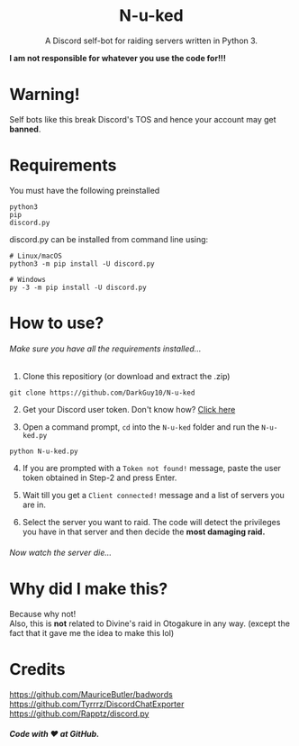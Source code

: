 <h1 align="center">N-u-ked</h1>
<p align="center">A Discord self-bot for raiding servers written in Python 3.</p>

**I am not responsible for whatever you use the code for!!!**

# Warning!
Self bots like this break Discord's TOS and hence your account may get **banned**. <br>

# Requirements
You must have the following preinstalled
```
python3
pip 
discord.py
```
discord.py can be installed from command line using:
```
# Linux/macOS
python3 -m pip install -U discord.py

# Windows
py -3 -m pip install -U discord.py
```

# How to use?
###### Make sure you have all the requirements installed...
1. Clone this repositiory (or download and extract the .zip)
```
git clone https://github.com/DarkGuy10/N-u-ked
```
2. Get your Discord user token. Don't know how? [Click here](https://github.com/Tyrrrz/DiscordChatExporter/wiki/Obtaining-Token-and-Channel-IDs#how-to-get-a-user-token)

3. Open a command prompt, `cd` into the `N-u-ked` folder and run the `N-u-ked.py`
```
python N-u-ked.py
```
4. If you are prompted with a `Token not found!` message, paste the user token obtained in Step-2 and press Enter.

5. Wait till you get a `Client connected!` message and a list of servers you are in.

6. Select the server you want to raid. The code will detect the privileges you have in that server and then decide the **most damaging raid.**

###### Now watch the server die...

# Why did I make this?
Because why not! <br>
Also, this is **not** related to Divine's raid in Otogakure in any way. (except the fact that it gave me the idea to make this lol)

# Credits
https://github.com/MauriceButler/badwords
https://github.com/Tyrrrz/DiscordChatExporter
https://github.com/Rapptz/discord.py

##### Code with ❤️ at GitHub.